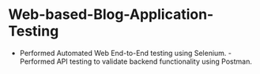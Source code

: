 # Web-based-Blog-Application-Testing
- Performed Automated Web End-to-End testing using Selenium. - Performed API testing to validate backend functionality using Postman.
